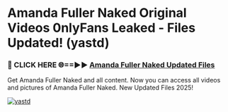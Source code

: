 # Amanda Fuller Naked Original Videos 0nlyFans Leaked - Files Updated! (yastd)

<h3>🔴 CLICK HERE 🌐==►► <a href="https://tinyurl.com/yckcrads" rel="nofollow">Amanda Fuller Naked Updated Files</a></h3>

Get Amanda Fuller Naked and all content. Now you can access all videos and pictures of Amanda Fuller Naked. New Updated Files 2025!

[![yastd](https://i.imgur.com/hpKpOFt.gif)](https://tinyurl.com/yckcrads)
